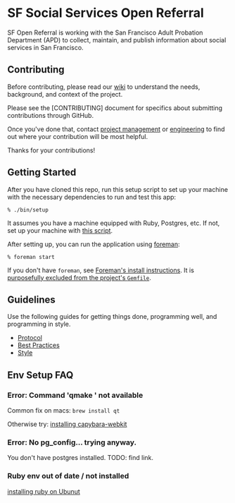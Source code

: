 # SF Social Services Open Referral

SF Open Referral is working
with the San Francisco Adult Probation Department (APD)
to collect, maintain, and publish
information about social services in San Francisco.

## Contributing

Before contributing, please read our [wiki]
to understand the needs, background, and context of the project.

Please see the [CONTRIBUTING] document for specifics about
submitting contributions through GitHub.

Once you've done that, contact [project management] or [engineering]
to find out where your contribution will be most helpful.

Thanks for your contributions!

[wiki]: https://github.com/sfbrigade/sf-openreferral/wiki
[project management]: https://github.com/aprilsteed
[engineering]: https://github.com/graysonwright

## Getting Started

After you have cloned this repo, run this setup script to set up your machine
with the necessary dependencies to run and test this app:

    % ./bin/setup

It assumes you have a machine equipped with Ruby, Postgres, etc. If not, set up
your machine with [this script].

[this script]: https://github.com/thoughtbot/laptop

After setting up, you can run the application using [foreman]:

    % foreman start

If you don't have `foreman`, see [Foreman's install instructions][foreman]. It
is [purposefully excluded from the project's `Gemfile`][exclude].

[foreman]: https://github.com/ddollar/foreman
[exclude]: https://github.com/ddollar/foreman/pull/437#issuecomment-41110407

## Guidelines

Use the following guides for getting things done, programming well, and
programming in style.

* [Protocol](http://github.com/thoughtbot/guides/blob/master/protocol)
* [Best Practices](http://github.com/thoughtbot/guides/blob/master/best-practices)
* [Style](http://github.com/thoughtbot/guides/blob/master/style)


## Env Setup FAQ

### Error: Command 'qmake ' not available

Common fix on macs: `brew install qt`

Otherwise try: [installing capybara-webkit](https://github.com/thoughtbot/capybara-webkit/wiki/Installing-Qt-and-compiling-capybara-webkit)


### Error: No pg_config... trying anyway.

You don't have postgres installed. TODO: find link.


### Ruby env out of date / not installed

[installing ruby on Ubunut](https://gorails.com/setup/ubuntu/14.04)

